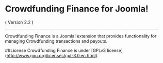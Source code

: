 Crowdfunding Finance for Joomla!
==========================
( Version 2.2 )
- - -

Crowdfunding Finance is a Joomla! extension that provides functionality for managing Crowdfunding transactions and payouts.

##License
Crowdfunding Finance is under [GPLv3 license] (http://www.gnu.org/licenses/gpl-3.0.en.html).
